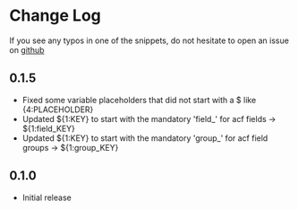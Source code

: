 # Change Log

If you see any typos in one of the snippets, do not hesitate to open an issue on [github](https://github.com/timlogemann/code-acf-snippets)

## 0.1.5
- Fixed some variable placeholders that did not start with a $ like {4:PLACEHOLDER} 
- Updated ${1:KEY} to start with the mandatory 'field_' for acf fields -> ${1:field_KEY}
- Updated ${1:KEY} to start with the mandatory 'group_' for acf field groups -> ${1:group_KEY}

## 0.1.0
- Initial release